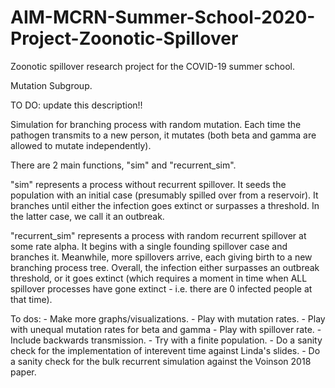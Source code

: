 # AIM-MCRN-Summer-School-2020-Project-Zoonotic-Spillover
Zoonotic spillover research project for the COVID-19 summer school.

Mutation Subgroup.


TO DO: update this description!!



Simulation for branching process with random mutation. Each time the pathogen transmits to a new person, it mutates (both beta and gamma are allowed to mutate independently).

There are 2 main functions, "sim" and "recurrent_sim".

"sim" represents a process without recurrent spillover. It seeds the population with an initial case (presumably spilled over from a reservoir). It branches until either the infection goes extinct or surpasses a threshold. In the latter case, we call it an outbreak. 

"recurrent_sim" represents a process with random recurrent spillover at some rate alpha. It begins with a single founding spillover case and branches it. Meanwhile, more spillovers arrive, each giving birth to a new branching process tree. Overall, the infection either surpasses an outbreak threshold, or it goes extinct (which requires a moment in time when ALL spillover processes have gone extinct - i.e. there are 0 infected people at that time). 

To dos: 
    - Make more graphs/visualizations.
    - Play with mutation rates.
            - Play with unequal mutation rates for beta and gamma
    - Play with spillover rate.
    - Include backwards transmission.
    - Try with a finite population.
    - Do a sanity check for the implementation of interevent time against Linda's slides.
    - Do a sanity check for the bulk recurrent simulation against the Voinson 2018 paper.